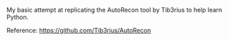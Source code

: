 My basic attempt at replicating the AutoRecon tool by Tib3rius to help learn Python.

Reference: https://github.com/Tib3rius/AutoRecon
